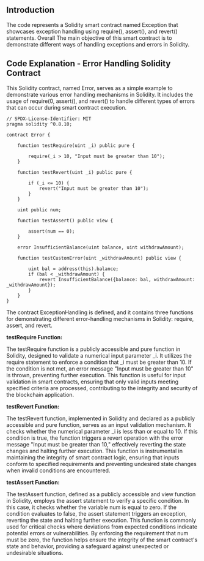 ## Introduction 

The code represents a Solidity smart contract named Exception that showcases exception handling using require(), assert(), and revert() statements. Overall The main objective of this smart contract is to demonstrate different ways of handling exceptions and errors in Solidity.

## Code Explanation - Error Handling Solidity Contract

This Solidity contract, named Error, serves as a simple example to demonstrate various error handling mechanisms in Solidity. It includes the usage of require(0, assert(), and revert() to handle different types of errors that can occur during smart contract execution.

```solidity
// SPDX-License-Identifier: MIT
pragma solidity ^0.8.10;

contract Error {

    function testRequire(uint _i) public pure {

        require(_i > 10, "Input must be greater than 10");
    }

    function testRevert(uint _i) public pure {
    
        if (_i <= 10) {
            revert("Input must be greater than 10");
        }
    }

    uint public num;

    function testAssert() public view {

        assert(num == 0);
    }

    error InsufficientBalance(uint balance, uint withdrawAmount);

    function testCustomError(uint _withdrawAmount) public view {
        
        uint bal = address(this).balance;
        if (bal < _withdrawAmount) {
            revert InsufficientBalance({balance: bal, withdrawAmount: _withdrawAmount});
        }
    }
}
```

The contract ExceptionHandling is defined, and it contains three functions for demonstrating different error-handling mechanisms in Solidity: require, assert, and revert.

**testRequire Function:**

The testRequire function is a publicly accessible and pure function in Solidity, designed to validate a numerical input parameter _i. It utilizes the require statement to enforce a condition that _i must be greater than 10. If the condition is not met, an error message "Input must be greater than 10" is thrown, preventing further execution. This function is useful for input validation in smart contracts, ensuring that only valid inputs meeting specified criteria are processed, contributing to the integrity and security of the blockchain application.

**testRevert Function:**

The testRevert function, implemented in Solidity and declared as a publicly accessible and pure function, serves as an input validation mechanism. It checks whether the numerical parameter _i is less than or equal to 10. If this condition is true, the function triggers a revert operation with the error message "Input must be greater than 10," effectively reverting the state changes and halting further execution. This function is instrumental in maintaining the integrity of smart contract logic, ensuring that inputs conform to specified requirements and preventing undesired state changes when invalid conditions are encountered.

**testAssert Function:**

The testAssert function, defined as a publicly accessible and view function in Solidity, employs the assert statement to verify a specific condition. In this case, it checks whether the variable num is equal to zero. If the condition evaluates to false, the assert statement triggers an exception, reverting the state and halting further execution. This function is commonly used for critical checks where deviations from expected conditions indicate potential errors or vulnerabilities. By enforcing the requirement that num must be zero, the function helps ensure the integrity of the smart contract's state and behavior, providing a safeguard against unexpected or undesirable situations.
